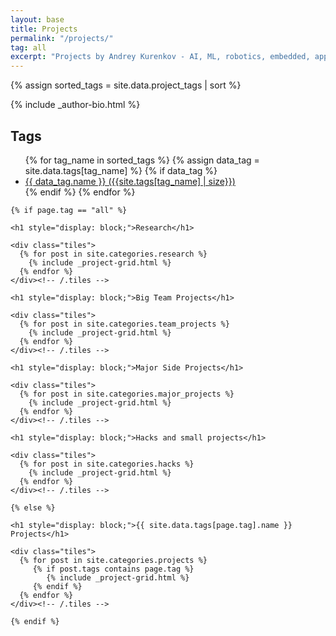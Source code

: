 ```yaml
---
layout: base
title: Projects
permalink: "/projects/"
tag: all
excerpt: "Projects by Andrey Kurenkov - AI, ML, robotics, embedded, apps, etc.!"
---
```

{% assign sorted_tags = site.data.project_tags | sort %}
<div id="main" role="main">
  <div class="article-author-side">
    {% include _author-bio.html %}
    <h2>Tags</h2>
    <ul id="taglist">
      {% for tag_name in sorted_tags %}
          {% assign data_tag = site.data.tags[tag_name] %}
          {% if data_tag %} 
              <li><a href="{{ site.url }}/projects/tag/{{ tag_name }}/">{{ data_tag.name }} ({{site.tags[tag_name] | size}})</a></li>
          {% endif %}
      {% endfor %}
    </ul>
  </div>
  <div id="index">

    {% if page.tag == "all" %}

    <h1 style="display: block;">Research</h1>

    <div class="tiles">
      {% for post in site.categories.research %}
        {% include _project-grid.html %}
      {% endfor %}
    </div><!-- /.tiles -->

    <h1 style="display: block;">Big Team Projects</h1>

    <div class="tiles">
      {% for post in site.categories.team_projects %}
        {% include _project-grid.html %}
      {% endfor %}
    </div><!-- /.tiles -->

    <h1 style="display: block;">Major Side Projects</h1>

    <div class="tiles">
      {% for post in site.categories.major_projects %}
        {% include _project-grid.html %}
      {% endfor %}
    </div><!-- /.tiles -->

    <h1 style="display: block;">Hacks and small projects</h1>

    <div class="tiles">
      {% for post in site.categories.hacks %}
        {% include _project-grid.html %}
      {% endfor %}
    </div><!-- /.tiles -->

    {% else %}

    <h1 style="display: block;">{{ site.data.tags[page.tag].name }} Projects</h1>

    <div class="tiles">
      {% for post in site.categories.projects %}
         {% if post.tags contains page.tag %}
            {% include _project-grid.html %}
         {% endif %}
      {% endfor %}
    </div><!-- /.tiles -->

    {% endif %}
  </div><!-- /#index -->
</div><!-- /#main -->

